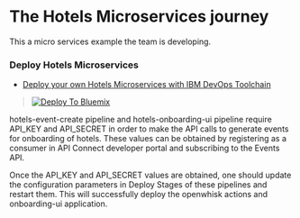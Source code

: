 # The Hotels Microservices journey

This a micro services example the team is developing.


### Deploy Hotels Microservices
* [Deploy your own Hotels Microservices with IBM DevOps Toolchain](TOOLCHAIN-README.md)

> [![Deploy To Bluemix](./.bluemix/create_toolchain_button.png)](https://console.ng.bluemix.net/devops/setup/deploy?repository=https%3A%2F%2Fgithub.com%2Fkalyani75%2FHotels-com.git&cm_mmc=github-readme--native-_-acme-_-create-toolchain&cm_mmca1=000019RT&cm_mmca2=10004796)


hotels-event-create pipeline and hotels-onboarding-ui pipeline require API\_KEY  and API\_SECRET in order to make the API calls to generate events for onboarding of hotels. These values can be obtained by registering as a consumer in API Connect developer portal and subscribing to the Events API. 

Once the API\_KEY  and API\_SECRET values are obtained, one should update the configuration parameters in Deploy Stages of these pipelines and restart them. This will successfully deploy the openwhisk actions and onboarding-ui application.


